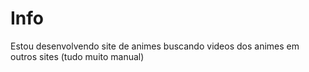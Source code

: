 # Info
Estou desenvolvendo site de animes buscando videos dos animes em outros sites  (tudo muito manual)
